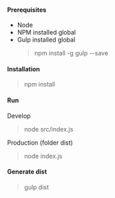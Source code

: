 #### Prerequisites

- Node
- NPM installed global
- Gulp installed global
    > npm install -g gulp --save
    
#### Installation

> npm install

#### Run
Develop
> node src/index.js

Production (folder dist)
> node index.js

#### Generate dist

> gulp dist 